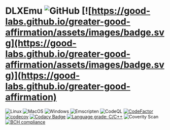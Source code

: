 # DLXEmu ![GitHub](https://img.shields.io/github/license/AMS21/DLXEmu) [![https://good-labs.github.io/greater-good-affirmation/assets/images/badge.svg](https://good-labs.github.io/greater-good-affirmation/assets/images/badge.svg)](https://good-labs.github.io/greater-good-affirmation)

![Linux](https://github.com/AMS21/DLXEmu/workflows/Linux/badge.svg)
![MacOS](https://github.com/AMS21/DLXEmu/workflows/MacOS/badge.svg)
![Windows](https://github.com/AMS21/DLXEmu/workflows/Windows/badge.svg)
![Emscripten](https://github.com/AMS21/DLXEmu/workflows/Emscripten/badge.svg)
![CodeQL](https://github.com/AMS21/DLXEmu/workflows/CodeQL/badge.svg)
[![CodeFactor](https://www.codefactor.io/repository/github/ams21/dlxemu/badge)](https://www.codefactor.io/repository/github/ams21/dlxemu)
[![codecov](https://codecov.io/gh/AMS21/DLXEmu/branch/main/graph/badge.svg?token=NXREAITGZL)](https://codecov.io/gh/AMS21/DLXEmu)
[![Codacy Badge](https://app.codacy.com/project/badge/Grade/a755d342cc6c43a29f47c09fe9d5a9df)](https://www.codacy.com/gh/AMS21/DLXEmu/dashboard?utm_source=github.com&amp;utm_medium=referral&amp;utm_content=AMS21/DLXEmu&amp;utm_campaign=Badge_Grade)
[![Language grade: C/C++](https://img.shields.io/lgtm/grade/cpp/g/AMS21/DLXEmu.svg?logo=lgtm&logoWidth=18)](https://lgtm.com/projects/g/AMS21/DLXEmu/context:cpp)
![Coverity Scan](https://img.shields.io/coverity/scan/22573)
[![BCH compliance](https://bettercodehub.com/edge/badge/AMS21/DLXEmu?branch=develop)](https://bettercodehub.com/)
